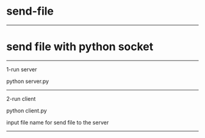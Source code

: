 # send-file
______________________
# send file with python socket
______________________
1-run server 

python server.py
______________________
2-run client

python client.py

input file name for send file to the server
______________________

